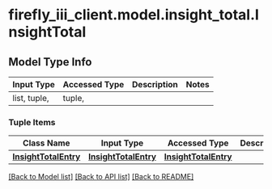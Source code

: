 # firefly_iii_client.model.insight_total.InsightTotal

## Model Type Info
Input Type | Accessed Type | Description | Notes
------------ | ------------- | ------------- | -------------
list, tuple,  | tuple,  |  | 

### Tuple Items
Class Name | Input Type | Accessed Type | Description | Notes
------------- | ------------- | ------------- | ------------- | -------------
[**InsightTotalEntry**](InsightTotalEntry.md) | [**InsightTotalEntry**](InsightTotalEntry.md) | [**InsightTotalEntry**](InsightTotalEntry.md) |  | 

[[Back to Model list]](../../README.md#documentation-for-models) [[Back to API list]](../../README.md#documentation-for-api-endpoints) [[Back to README]](../../README.md)

